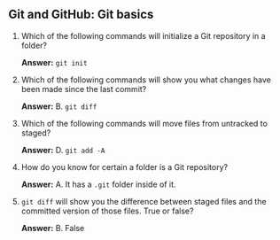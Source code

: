 ## Git and GitHub: Git basics

1. Which of the following commands will initialize a Git repository in a folder?

    **Answer:** `git init`

1. Which of the following commands will show you what changes have been made since the last commit?

    **Answer:** B. `git diff`

1. Which of the following commands will move files from untracked to staged?

    **Answer:** D. `git add -A`

1. How do you know for certain a folder is a Git repository?

    **Answer:** A. It has a `.git` folder inside of it.

1.  `git diff` will show you the difference between staged files and the committed version of those files. True or false?

    **Answer:** B. False
